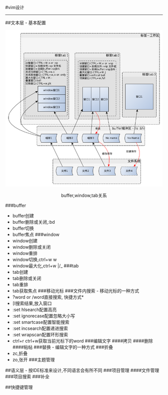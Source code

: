 
#vim设计

---------

##文本层 - 基本配置

![](doc/vim.png)
<center>buffer,window,tab关系</center>

###buffer
  * buffer创建
  * buffer删除或关闭,:bd
  * buffer切换
  * buffer焦点
###window
  * window创建
  * window删除或关闭
  * window重排
  * window切换,ctrl+w w
  * window最大化,ctrl+w |/_
###tab
  * tab创建
  * tab删除或关闭
  * tab重排
  * tab获取焦点
###移动光标
###文件内搜索 - 移动光标的一种方式
  * ?word or /word直接搜索, 快捷方式*
  * [I搜索结果,放入窗口
  * :set hlsearch配置高亮
  * :set ignorecase配置忽略大小写
  * :set smartcase配置智能搜索
  * :set incsearch配置递进搜索
  * :set wrapscan配置环形搜索
  * ctrl+r ctrl+w获取当前光标下的word
###编辑文字
####拷贝
####删除
####粘帖
###替换 - 编辑文字的一种方式
###折叠
  * zc,折叠
  * zo,张开
###主题管理

##语义层 - 按IDE标准来设计,不同语言会有所不同
###项目管理
####文件管理
###项目搜索
###补全

##快捷键管理
